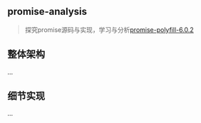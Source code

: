 ## promise-analysis
> 探究promise源码与实现，学习与分析[promise-polyfill-6.0.2](https://github.com/taylorhakes/promise-polyfill)

## 整体架构

...

## 细节实现

...


